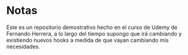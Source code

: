 # Notas

Este es un repositorio demostrativo hecho en el curso de Udemy de Fernando Herrera, a lo largo del tiempo supongo que irá cambiando y existiendo nuevos hooks a medida de que vayan cambiando mis necesidades.